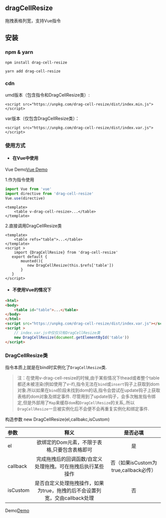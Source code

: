## dragCellResize

拖拽表格列宽，支持Vue指令

## 安装

### npm & yarn

`npm install drag-cell-resize`

`yarn add drag-cell-resize`

### cdn

umd版本（包含指令和DragCellResize类）:

`<script src="https://unpkg.com/drag-cell-resize/dist/index.min.js"></script>`

var版本（仅包含DragCellResize类）：

`<script src="https://unpkg.com/drag-cell-resize/dist/index.var.js"></script>`



### 使用方式

* #### 在Vue中使用

Vue Demo[Vue Demo](https://mgsod.github.io/front-end/dragCellResize.html#demo "Vue Demo")

 1.作为指令使用
 ```js
 import Vue from 'vue'
 import directive from 'drag-cell-resize'
 Vue.use(directive)
 ```
```vue
<template>
    <table v-drag-cell-resize>...</table>
</template>
```
 2.直接调用DragCellResize类
 ```vue
 <template>
     <table refs="table">...</table>
 </template>
 <script >
     import {DragCellResize} from 'drag-cell-resize'
    export default {
        mounted(){
           new DragCellResize(this.$refs['table'])
        }
    }   
 </script>
 ```

* #### 不使用Vue的情况下
```html
<html>
<body>
    <table id="table">...</table>
</body>
</html>
<script src="https://unpkg.com/drag-cell-resize/dist/index.var.js"></script>
<script >
    // index.var.js中仅仅只有DragCellResize类
    new DragCellResize(document.getElementById('table'))
</script>
```

### DragCellResize类

指令本质上就是在bind时实例化了`DragCellResize`类.

> 注：在使用v-drag-cell-resize的时候,由于某些情况下thead或者整个table都还未被渲染(例如使用了v-if),指令无法在`bind`或`insert`钩子上获取到dom对象.所以如果在`bind`阶段未找到dom的话,指令会尝试在update钩子上获取表格的dom对象及绑定事件.
>尽管用到了update钩子，会多次触发指令绑定,但是外部用了`Map`来缓存`dom`和`DragCellResize`的关系,.所以`DragCellResize`一旦被实例化后不会便不会再重复实例化和绑定事件.

构造参数
new DragCellResize(el,callbakc,isCustom)

| 参数 | 释义 | 是否必填 |
| :-----| :----: | :----: |
| el | 欲绑定的Dom元素，不限于表格,只要包含表格即可 |  是  |
| callback |  完成拖拽后的回调函数/自定义处理拖拽。可在拖拽后执行某些操作  |  否（如果isCustom为true,callback必传）  |
| isCustom |  是否自定义处理拖拽操作，如果为true，拖拽的后不会设置列宽，交由callback处理  |   否 |

Demo[Demo](https://mgsod.github.io/front-end/dragCellResize.html#demo "Vue Demo")
